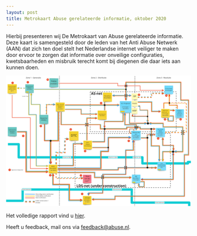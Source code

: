 ```yaml
---
layout: post
title: Metrokaart Abuse gerelateerde informatie, oktober 2020
---
```

Hierbij presenteren wij De Metrokaart van Abuse gerelateerde informatie. Deze kaart is samengesteld door de leden van het Anti Abuse Netwerk (AAN) dat zich ten doel stelt het Nederlandse internet veiliger te maken door ervoor te zorgen dat informatie over onveilige configuraties, kwetsbaarheden en misbruik terecht komt bij diegenen die daar iets aan kunnen doen.

[<img class="responsive-img" src="/assets/img/metro_202010.jpg" alt="Metrokaart 10-2020">](/assets/img/metro_202010.jpg)

Het volledige rapport vind u [hier](/publicaties/metrokaart-oktober-2020.html).

Heeft u feedback, mail ons via feedback@abuse.nl.

